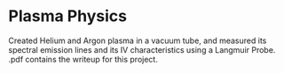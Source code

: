 # Plasma Physics
Created Helium and Argon plasma in a vacuum tube, and measured its spectral emission lines and its IV characteristics using a Langmuir Probe.
.pdf contains the writeup for this project.
